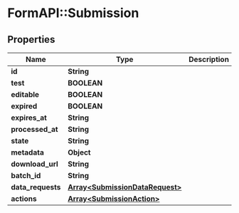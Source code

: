 # FormAPI::Submission

## Properties
Name | Type | Description | Notes
------------ | ------------- | ------------- | -------------
**id** | **String** |  | 
**test** | **BOOLEAN** |  | 
**editable** | **BOOLEAN** |  | [optional] 
**expired** | **BOOLEAN** |  | 
**expires_at** | **String** |  | [optional] 
**processed_at** | **String** |  | [optional] 
**state** | **String** |  | 
**metadata** | **Object** |  | [optional] 
**download_url** | **String** |  | [optional] 
**batch_id** | **String** |  | [optional] 
**data_requests** | [**Array&lt;SubmissionDataRequest&gt;**](SubmissionDataRequest.md) |  | [optional] 
**actions** | [**Array&lt;SubmissionAction&gt;**](SubmissionAction.md) |  | [optional] 


